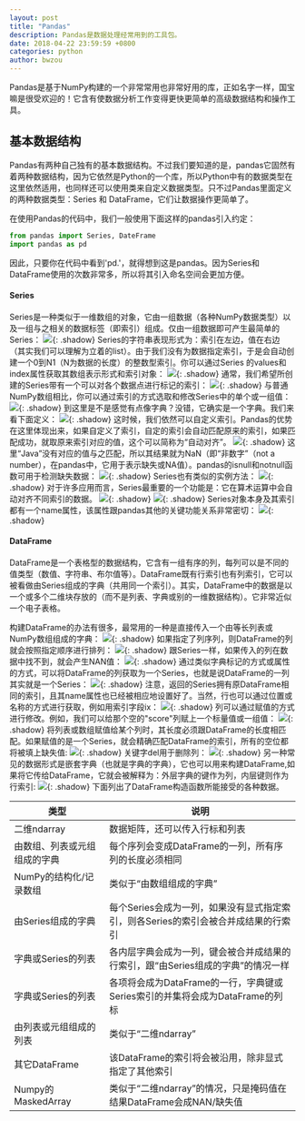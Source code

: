 ```yaml
---
layout: post
title: "Pandas"
description: Pandas是数据处理经常用到的工具包。
date: 2018-04-22 23:59:59 +0800
categories: python
author: bwzou
---
```

Pandas是基于NumPy构建的一个非常常用也非常好用的库，正如名字一样，国宝嘛是很受欢迎的！它含有使数据分析工作变得更快更简单的高级数据结构和操作工具。

## 基本数据结构
Pandas有两种自己独有的基本数据结构。不过我们要知道的是，pandas它固然有着两种数据结构，因为它依然是Python的一个库，所以Python中有的数据类型在这里依然适用，也同样还可以使用类来自定义数据类型。只不过Pandas里面定义的两种数据类型：Series 和 DataFrame，它们让数据操作更简单了。

在使用Pandas的代码中，我们一般使用下面这样的pandas引入约定：
```python
from pandas import Series, DateFrame
import pandas as pd
```
因此，只要你在代码中看到'pd.'，就得想到这是pandas。因为Series和DataFrame使用的次数非常多，所以将其引入命名空间会更加方便。

#### Series
Series是一种类似于一维数组的对象，它由一组数据（各种NumPy数据类型）以及一组与之相关的数据标签（即索引）组成。仅由一组数据即可产生最简单的Series：
![]({{site.baseurl}}/images/20180420_series_define.png){: .shadow}
Series的字符串表现形式为：索引在左边，值在右边（其实我们可以理解为立着的list）。由于我们没有为数据指定索引，于是会自动创建一个0到N1（N为数据的长度）的整数型索引。你可以通过Series 的values和index属性获取其数组表示形式和索引对象：
![]({{site.baseurl}}/images/20180420_series_value_index.png){: .shadow}
通常，我们希望所创建的Series带有一个可以对各个数据点进行标记的索引：
![]({{site.baseurl}}/images/20180420_series_value_index2.png){: .shadow}
与普通NumPy数组相比，你可以通过索引的方式选取和修改Series中的单个或一组值：
![]({{site.baseurl}}/images/20180420_series_value_index3.png){: .shadow}
到这里是不是感觉有点像字典？没错，它确实是一个字典。我们来看下面定义：
![]({{site.baseurl}}/images/20180420_series_value_index4.png){: .shadow}
这时候，我们依然可以自定义索引。Pandas的优势在这里体现出来，如果自定义了索引，自定的索引会自动匹配原来的索引，如果匹配成功，就取原来索引对应的值，这个可以简称为“自动对齐”。
![]({{site.baseurl}}/images/20180420_series_value_index5.png){: .shadow}
这里“Java”没有对应的值与之匹配，所以其结果就为NaN（即“非数字”（not a number），在pandas中，它用于表示缺失或NA值）。pandas的isnull和notnull函数可用于检测缺失数据：
![]({{site.baseurl}}/images/20180420_series_value_index6.png){: .shadow}
Series也有类似的实例方法：
![]({{site.baseurl}}/images/20180420_series_value_index7.png){: .shadow}
对于许多应用而言，Series最重要的一个功能是：它在算术运算中会自动对齐不同索引的数据。
![]({{site.baseurl}}/images/20180420_series_value_index8.png){: .shadow}
![]({{site.baseurl}}/images/20180420_series_value_index9.png){: .shadow}
Series对象本身及其索引都有一个name属性，该属性跟pandas其他的关键功能关系非常密切：
![]({{site.baseurl}}/images/20180420_series_value_index10.png){: .shadow}

#### DataFrame
DataFrame是一个表格型的数据结构，它含有一组有序的列，每列可以是不同的值类型（数值、字符串、布尔值等）。DataFrame既有行索引也有列索引，它可以被看做由Series组成的字典（共用同一个索引）。其实，DataFrame中的数据是以一个或多个二维块存放的（而不是列表、字典或别的一维数据结构）。它非常近似一个电子表格。

构建DataFrame的办法有很多，最常用的一种是直接传入一个由等长列表或NumPy数组组成的字典：
![]({{site.baseurl}}/images/20180420_dataframe_define.png){: .shadow}
如果指定了列序列，则DataFrame的列就会按照指定顺序进行排列：
![]({{site.baseurl}}/images/20180420_dataframe_value_index.png){: .shadow}
跟Series一样，如果传入的列在数据中找不到，就会产生NAN值：
![]({{site.baseurl}}/images/20180420_dataframe_value_index2.png){: .shadow}
通过类似字典标记的方式或属性的方式，可以将DataFrame的列获取为一个Series，也就是说DataFrame的一列其实就是一个Series：
![]({{site.baseurl}}/images/20180420_dataframe_value_index3.png){: .shadow}
注意，返回的Series拥有原DataFrame相同的索引，且其name属性也已经被相应地设置好了。当然，行也可以通过位置或名称的方式进行获取，例如用索引字段ix：
![]({{site.baseurl}}/images/20180420_dataframe_value_index4.png){: .shadow}
列可以通过赋值的方式进行修改。例如，我们可以给那个空的"score"列赋上一个标量值或一组值：
![]({{site.baseurl}}/images/20180420_dataframe_value_index5.png){: .shadow}
将列表或数组赋值给某个列时，其长度必须跟DataFrame的长度相匹配。如果赋值的是一个Series，就会精确匹配DataFrame的索引，所有的空位都将被填上缺失值:
![]({{site.baseurl}}/images/20180420_dataframe_value_index6.png){: .shadow}
关键字del用于删除列：
![]({{site.baseurl}}/images/20180420_dataframe_value_index7.png){: .shadow}
另一种常见的数据形式是嵌套字典（也就是字典的字典），它也可以用来构建DataFrame,如果将它传给DataFrame，它就会被解释为：外层字典的键作为列，内层键则作为行索引:
![]({{site.baseurl}}/images/20180420_dataframe_value_index8.png){: .shadow}
下面列出了DataFrame构造函数所能接受的各种数据。

类型                          |               说明
------------------------------|----------------------------------------------------------------
二维ndarray                   | 数据矩阵，还可以传入行标和列表
由数组、列表或元组组成的字典  | 每个序列会变成DataFrame的一列，所有序列的长度必须相同
NumPy的结构化/记录数组        | 类似于“由数组组成的字典”  
由Series组成的字典            | 每个Series会成为一列，如果没有显式指定索引，则各Series的索引会被合并成结果的行索引
字典或Series的列表            | 各内层字典会成为一列，键会被合并成结果的行索引，跟“由Series组成的字典”的情况一样
字典或Series的列表            | 各项将会成为DataFrame的一行，字典键或Series索引的并集将会成为DataFrame的列标
由列表或元组组成的列表        | 类似于“二维ndarray”
其它DataFrame                 | 该DataFrame的索引将会被沿用，除非显式指定了其他索引
Numpy的MaskedArray            | 类似于“二维ndarray”的情况，只是掩码值在结果DataFrame会成NAN/缺失值


<style>.shadow{
    box-shadow: 2px 2px 5px #aaa;
    border-radius: 0;
    margin-top: 1em;
    margin-bottom: 1em;
}</style>